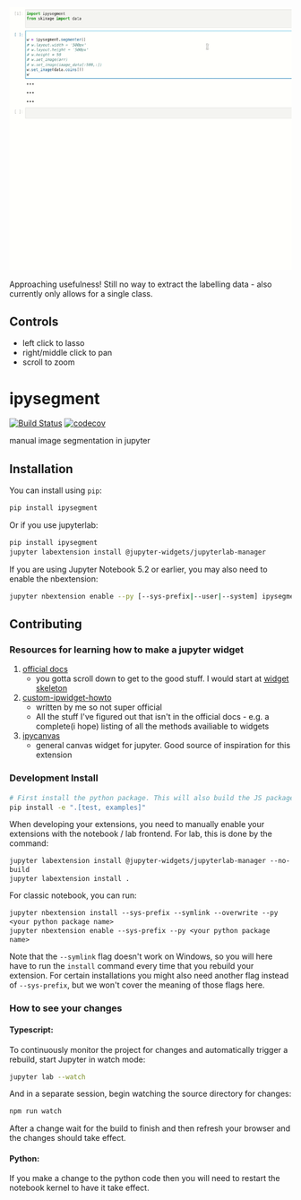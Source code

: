 ![demo](demo.gif)

Approaching usefulness! Still no way to extract the labelling data - also currently only allows for a single class.

## Controls
 - left click to lasso
 - right/middle click to pan
 - scroll to zoom


 
# ipysegment

[![Build Status](https://travis-ci.org//ipysegment.svg?branch=master)](https://travis-ci.org//ipysegment)
[![codecov](https://codecov.io/gh//ipysegment/branch/master/graph/badge.svg)](https://codecov.io/gh//ipysegment)


manual image segmentation in jupyter

## Installation

You can install using `pip`:

```bash
pip install ipysegment
```

Or if you use jupyterlab:

```bash
pip install ipysegment
jupyter labextension install @jupyter-widgets/jupyterlab-manager
```

If you are using Jupyter Notebook 5.2 or earlier, you may also need to enable
the nbextension:
```bash
jupyter nbextension enable --py [--sys-prefix|--user|--system] ipysegment
```



## Contributing

### Resources for learning how to make a jupyter widget
1. [official docs](https://ipywidgets.readthedocs.io/en/latest/examples/Widget%20Low%20Level.html)
    - you gotta scroll down to get to the good stuff. I would start at [widget skeleton](https://ipywidgets.readthedocs.io/en/latest/examples/Widget%20Low%20Level.html#Widget-skeleton)
2. [custom-ipwidget-howto](https://github.com/ianhi/custom-ipywidget-howto)
    - written by me so not super official
    - All the stuff I've figured out that isn't in the official docs - e.g. a complete(i hope) listing of all the methods availiable to widgets
3. [ipycanvas](https://github.com/martinRenou/ipycanvas)
    - general canvas widget for jupyter. Good source of inspiration for this extension

### Development Install

```bash
# First install the python package. This will also build the JS packages.
pip install -e ".[test, examples]"
```

When developing your extensions, you need to manually enable your extensions with the
notebook / lab frontend. For lab, this is done by the command:

```
jupyter labextension install @jupyter-widgets/jupyterlab-manager --no-build
jupyter labextension install .
```

For classic notebook, you can run:

```
jupyter nbextension install --sys-prefix --symlink --overwrite --py <your python package name>
jupyter nbextension enable --sys-prefix --py <your python package name>
```

Note that the `--symlink` flag doesn't work on Windows, so you will here have to run
the `install` command every time that you rebuild your extension. For certain installations
you might also need another flag instead of `--sys-prefix`, but we won't cover the meaning
of those flags here.

### How to see your changes
#### Typescript:
To continuously monitor the project for changes and automatically trigger a rebuild, start Jupyter in watch mode:
```bash
jupyter lab --watch
```
And in a separate session, begin watching the source directory for changes:
```bash
npm run watch
```

After a change wait for the build to finish and then refresh your browser and the changes should take effect.

#### Python:
If you make a change to the python code then you will need to restart the notebook kernel to have it take effect.
